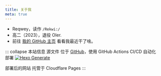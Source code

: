 ```yaml
---
title: 关于我
meta: true
---
```


* Reqwey，读作 `/Rekwi:/`
* 高二（2023），退役 OIer.
* 前往 [我的 GitHub 主页](https://github.com/Reqwey) 看看我最近干了啥。

::: collapse 本站信息
源文件 位于 [GitHub](https://github.com/Reqwey/blog-source)，使用 GitHub Actions CI/CD 自动化部署 [![Hexo Generate](https://github.com/Reqwey/blog-source/actions/workflows/main.yml/badge.svg)](https://github.com/Reqwey/blog-source/actions/workflows/main.yml)

部署后的网站 托管于 Cloudflare Pages
:::
